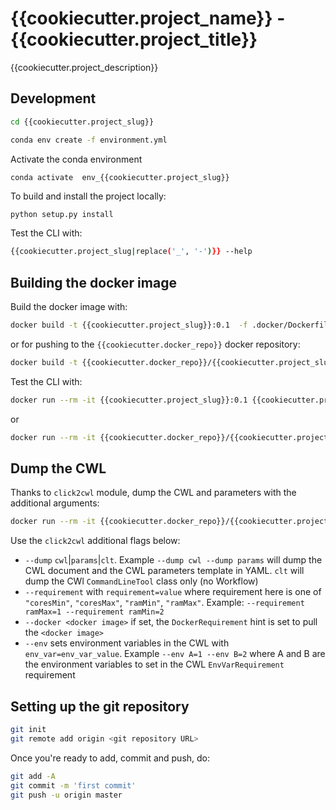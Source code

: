 # {{cookiecutter.project_name}} - {{cookiecutter.project_title}}

{{cookiecutter.project_description}}

## Development 

```bash
cd {{cookiecutter.project_slug}}
```

```bash
conda env create -f environment.yml
```

Activate the conda environment

```bash
conda activate  env_{{cookiecutter.project_slug}}
```

To build and install the project locally:

```
python setup.py install
```

Test the CLI with:

```bash
{{cookiecutter.project_slug|replace('_', '-')}} --help
```

## Building the docker image

Build the docker image with:

```bash
docker build -t {{cookiecutter.project_slug}}:0.1  -f .docker/Dockerfile .
```

or for pushing to the `{{cookiecutter.docker_repo}}` docker repository:

```bash
docker build -t {{cookiecutter.docker_repo}}/{{cookiecutter.project_slug}}:0.1  -f .docker/Dockerfile .
```

Test the CLI with:

```bash
docker run --rm -it {{cookiecutter.project_slug}}:0.1 {{cookiecutter.project_slug|replace('_', '-')}} --help
```

or 

```bash
docker run --rm -it {{cookiecutter.docker_repo}}/{{cookiecutter.project_slug}}:0.1 {{cookiecutter.project_slug|replace('_', '-')}} --help
```

## Dump the CWL

Thanks to `click2cwl` module, dump the CWL and parameters with the additional arguments:

```bash
docker run --rm -it {{cookiecutter.docker_repo}}/{{cookiecutter.project_slug}}:0.1 {{cookiecutter.project_slug|replace('_', '-')}} --dump cwl --docker {{cookiecutter.docker_repo}}/{{cookiecutter.project_slug}}:0.1
```

Use the `click2cwl` additional flags below: 

- `--dump` `cwl`|`params`|`clt`. Example `--dump cwl --dump params` will dump the CWL document and the CWL parameters template in YAML. `clt` will dump the CWl `CommandLineTool` class only (no Workflow)
- `--requirement` with `requirement=value` where requirement here is one of `"coresMin"`, `"coresMax"`, `"ramMin"`, `"ramMax"`. Example: 
 `--requirement ramMax=1 --requirement ramMin=2`
- `--docker <docker image>` if set, the `DockerRequirement` hint is set to pull the `<docker image>`
- `--env` sets environment variables in the CWL with `env_var=env_var_value`. Example `--env A=1 --env B=2` where A and B are the environment variables to set in the CWL `EnvVarRequirement` requirement


## Setting up the git repository

```bash
git init
git remote add origin <git repository URL>
```

Once you're ready to add, commit and push, do:

```bash
git add -A
git commit -m 'first commit'
git push -u origin master
```
